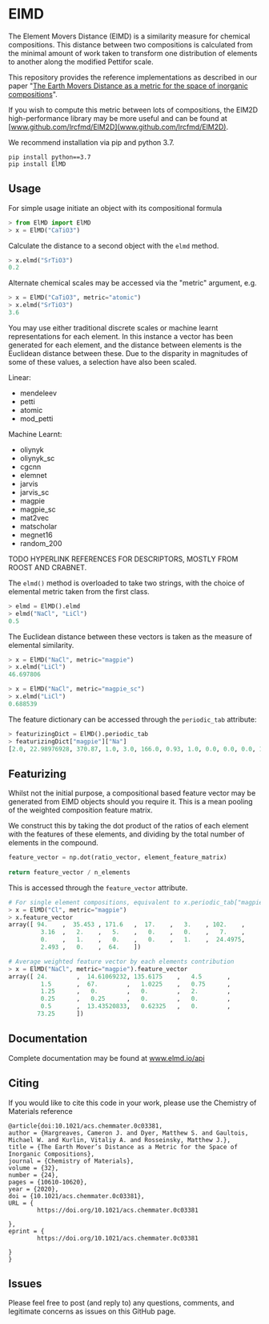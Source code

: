 # ElMD

The Element Movers Distance (ElMD) is a similarity measure for chemical compositions. This distance between two compositions is calculated from the minimal amount of work taken to transform one distribution of elements to another along the modified Pettifor scale. 

This repository provides the reference implementations as described in our paper "[The Earth Movers Distance as a metric for the space of inorganic compositions](https://chemrxiv.org/articles/preprint/The_Earth_Mover_s_Distance_as_a_Metric_for_the_Space_of_Inorganic_Compositions/12777566)". 

If you wish to compute this metric between lots of compositions, the ElM2D high-performance library may be more useful and can be found at [www.github.com/lrcfmd/ElM2D](www.github.com/lrcfmd/ElM2D).

We recommend installation via pip and python 3.7.

```
pip install python==3.7
pip install ElMD
```

## Usage
For simple usage initiate an object with its compositional formula

```python
> from ElMD import ElMD
> x = ElMD("CaTiO3")
```

Calculate the distance to a second object with the `elmd` method. 

```python
> x.elmd("SrTiO3")
0.2
```

Alternate chemical scales may be accessed via the "metric" argument, e.g.

```python
> x = ElMD("CaTiO3", metric="atomic")
> x.elmd("SrTiO3")
3.6
```

You may use either traditional discrete scales or machine learnt representations for each element. In this instance a vector has been generated for each element, and the distance between elements is the Euclidean distance between these. Due to the disparity in magnitudes of some of these values, a selection have also been scaled.

Linear:
- mendeleev
- petti
- atomic
- mod_petti

Machine Learnt:
- oliynyk 
- oliynyk_sc
- cgcnn 
- elemnet 
- jarvis 
- jarvis_sc 
- magpie 
- magpie_sc 
- mat2vec 
- matscholar 
- megnet16 
- random_200

TODO HYPERLINK REFERENCES FOR DESCRIPTORS, MOSTLY FROM ROOST AND CRABNET.

The `elmd()` method is overloaded to take two strings, with the choice of elemental metric taken from the first class.

```python
> elmd = ElMD().elmd
> elmd("NaCl", "LiCl")
0.5
```

The Euclidean distance between these vectors is taken as the measure of elemental similarity. 

```python
> x = ElMD("NaCl", metric="magpie")
> x.elmd("LiCl")
46.697806

> x = ElMD("NaCl", metric="magpie_sc")
> x.elmd("LiCl")
0.688539
```

The feature dictionary can be accessed through the `periodic_tab` attribute:

```python
> featurizingDict = ElMD().periodic_tab
> featurizingDict["magpie"]["Na"]
[2.0, 22.98976928, 370.87, 1.0, 3.0, 166.0, 0.93, 1.0, 0.0, 0.0, 0.0, 1.0, 1.0, 0.0, 0.0, 0.0, 1.0, 29.2433333333, 0.0, 0.0, 229.0]
```

## Featurizing
Whilst not the initial purpose, a compositional based feature vector may be generated from ElMD objects should you require it. This is a mean pooling of the weighted composition feature matrix. 

We construct this by taking the dot product of the ratios of each element with the features of these elements, and dividing by the total number of elements in the compound.

```python
feature_vector = np.dot(ratio_vector, element_feature_matrix)
        
return feature_vector / n_elements
```

This is accessed through the `feature_vector` attribute.

```python
# For single element compositions, equivalent to x.periodic_tab["magpie"]["Cl"]
> x = ElMD("Cl", metric="magpie")
> x.feature_vector
array([ 94.    ,  35.453 , 171.6   ,  17.    ,   3.    , 102.    ,
         3.16  ,   2.    ,   5.    ,   0.    ,   0.    ,   7.    ,
         0.    ,   1.    ,   0.    ,   0.    ,   1.    ,  24.4975,
         2.493 ,   0.    ,  64.    ])

# Average weighted feature vector by each elements contribution
> x = ElMD("NaCl", metric="magpie").feature_vector
array([ 24.        ,  14.61069232, 135.6175    ,   4.5       ,
         1.5       ,  67.        ,   1.0225    ,   0.75      ,
         1.25      ,   0.        ,   0.        ,   2.        ,
         0.25      ,   0.25      ,   0.        ,   0.        ,
         0.5       ,  13.43520833,   0.62325   ,   0.        ,
        73.25      ])
```

## Documentation

Complete documentation may be found at www.elmd.io/api


## Citing

If you would like to cite this code in your work, please use the Chemistry of Materials reference

```
@article{doi:10.1021/acs.chemmater.0c03381,
author = {Hargreaves, Cameron J. and Dyer, Matthew S. and Gaultois, Michael W. and Kurlin, Vitaliy A. and Rosseinsky, Matthew J.},
title = {The Earth Mover’s Distance as a Metric for the Space of Inorganic Compositions},
journal = {Chemistry of Materials},
volume = {32},
number = {24},
pages = {10610-10620},
year = {2020},
doi = {10.1021/acs.chemmater.0c03381},
URL = { 
        https://doi.org/10.1021/acs.chemmater.0c03381
    
},
eprint = { 
        https://doi.org/10.1021/acs.chemmater.0c03381
    
}
}
```

## Issues

Please feel free to post (and reply to) any questions, comments, and legitimate concerns as issues on this GitHub page.